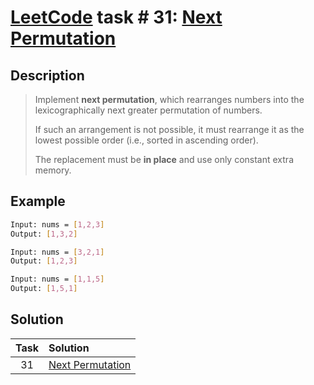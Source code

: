 # [LeetCode][leetcode] task # 31: [Next Permutation][task]

Description
-----------

> Implement **next permutation**, which rearranges numbers
> into the lexicographically next greater permutation of numbers.
>
> If such an arrangement is not possible, it must rearrange it
> as the lowest possible order (i.e., sorted in ascending order).
>
> The replacement must be **in place** and use only constant extra memory.

Example
-------

```sh
Input: nums = [1,2,3]
Output: [1,3,2]

Input: nums = [3,2,1]
Output: [1,2,3]

Input: nums = [1,1,5]
Output: [1,5,1]
```

Solution
--------

| Task | Solution                     |
|:----:|:-----------------------------|
|  31  | [Next Permutation][solution] |


[leetcode]: <http://leetcode.com/>
[task]: <https://leetcode.com/problems/next-permutation/>
[solution]: <https://github.com/wellaxis/praxis-leetcode/blob/main/src/main/java/com/witalis/praxis/leetcode/task/h1/p31/option/Practice.java>
